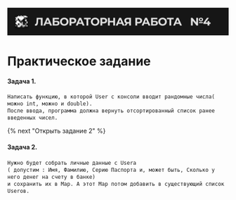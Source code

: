 ![alt MATE Programming Lab](https://github.com/MATE-Programming/Lab_logo/blob/main/lab_4.svg?raw=true)
# Практическое задание

#### Задача 1.
  
    Написать функцию, в которой User с консоли вводит рандомные числа( можно int, можно и double). 
    После ввода, программа должна вернуть отсортированный список ранее введенных чисел.

{% next "Открыть задание 2" %}

#### Задача 2.

    Нужно будет собрать личные данные с Userа 
    ( допустим : Имя, Фамилию, Серию Паспорта и, может быть, Сколько у него денег на счету в банке) 
    и сохранить их в Map. А этот Map потом добавить в существующий список Userов.
